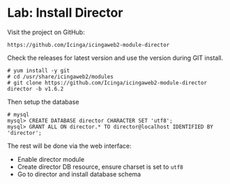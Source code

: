 Lab: Install Director
=====================

Visit the project on GitHub:

    https://github.com/Icinga/icingaweb2-module-director

Check the releases for latest version and use the version during GIT install.

    # yum install -y git
    # cd /usr/share/icingaweb2/modules
    # git clone https://github.com/Icinga/icingaweb2-module-director director -b v1.6.2

Then setup the database

    # mysql
    mysql> CREATE DATABASE director CHARACTER SET 'utf8';
    mysql> GRANT ALL ON director.* TO director@localhost IDENTIFIED BY 'director';

The rest will be done via the web interface:

* Enable director module
* Create director DB resource, ensure charset is set to `utf8`
* Go to director and install database schema
